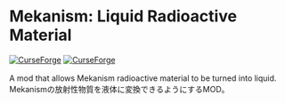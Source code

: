 # Mekanism: Liquid Radioactive Material
<a href="https://www.curseforge.com/minecraft/mc-mods/mekanism-science"><img alt="CurseForge" src="https://cf.way2muchnoise.eu/versions/1103224.svg"></a> 
<a href="https://www.curseforge.com/minecraft/mc-mods/mekanism-science"><img alt="CurseForge" src="https://cf.way2muchnoise.eu/1103224.svg"></a>

A mod that allows Mekanism radioactive material to be turned into liquid.　
Mekanismの放射性物質を液体に変換できるようにするMOD。
